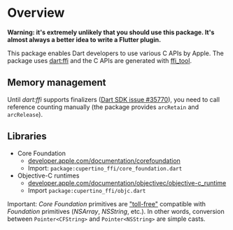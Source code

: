 # Overview

__Warning: it's extremely unlikely that you should use this package. It's almost always a
better idea to write a Flutter plugin.__

This package enables Dart developers to use various C APIs by Apple. The package uses
[dart:ffi](https://dart.dev/guides/libraries/c-interop) and the C APIs are generated with
[ffi_tool](https://pub.dev/packages/ffi_tool).

## Memory management
Until _dart:ffi_ supports finalizers ([Dart SDK issue #35770](https://github.com/dart-lang/sdk/issues/35770)),
you need to call reference counting manually (the package provides `arcRetain` and `arcRelease`).

## Libraries
  * Core Foundation
    * [developer.apple.com/documentation/corefoundation](https://developer.apple.com/documentation/corefoundation)
    * Import: `package:cupertino_ffi/core_foundation.dart`
  * Objective-C runtimes
    * [developer.apple.com/documentation/objectivec/objective-c_runtime](https://developer.apple.com/documentation/objectivec/objective-c_runtime)
    * Import `package:cupertino_ffi/objc.dart`

Important: _Core Foundation_ primitives are ["toll-free"](https://developer.apple.com/library/archive/documentation/CoreFoundation/Conceptual/CFDesignConcepts/Articles/tollFreeBridgedTypes.html)
compatible with _Foundation_ primitives (_NSArray_, _NSString_, etc.).
In other words, conversion between `Pointer<CFString>` and `Pointer<NSString>` are simple casts.